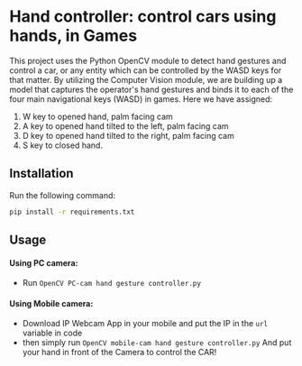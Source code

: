 # Hand controller: control cars using hands, in Games

This project uses the Python OpenCV module to detect hand gestures and control a car, or any entity which can be controlled by the WASD keys for that matter. By utilizing the Computer Vision module, we are building up a model that captures the operator's hand gestures and binds it to each of the four main navigational keys (WASD) in games.
Here we have assigned:
1. W key to opened hand, palm facing cam
2. A key to opened hand tilted to the left, palm facing cam
3. D key to opened hand tilted to the right, palm facing cam
4. S key to closed hand.


## Installation

Run the following command:
```sh
pip install -r requirements.txt
```

## Usage

#### Using PC camera:
- Run `OpenCV PC-cam hand gesture controller.py`

#### Using Mobile camera:
- Download IP Webcam App in your mobile and put the IP in the `url` variable in code
- then simply run `OpenCV mobile-cam hand gesture controller.py`
And put your hand in front of the Camera to control the CAR! 
